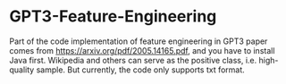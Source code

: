 # GPT3-Feature-Engineering

Part of the code implementation of feature engineering in GPT3 paper comes from https://arxiv.org/pdf/2005.14165.pdf, and you have to install Java first. Wikipedia and others can serve as the positive class, i.e. high-quality sample. But currently, the code only supports txt format.
